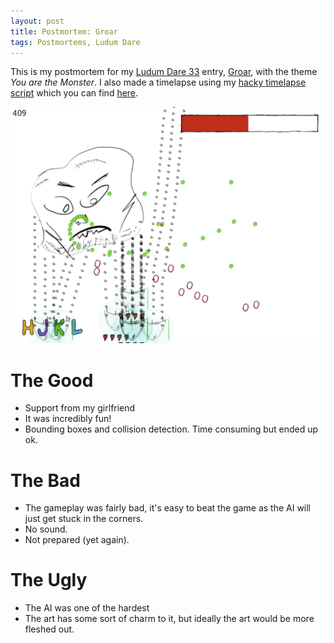 ```yaml
---
layout: post
title: Postmortem: Groar
tags: Postmortems, Ludum Dare
---
```


This is my postmortem for my [Ludum Dare 33][] entry, [Groar][], with the theme *You are the Monster*. I also made a timelapse using my [hacky timelapse script][tl] which you can find [here][Groar].

![](/images/ld33/postmortem.png)

# The Good

* Support from my girlfriend
* It was incredibly fun!
* Bounding boxes and collision detection. Time consuming but ended up ok.

# The Bad

* The gameplay was fairly bad, it's easy to beat the game as the AI will just get stuck in the corners.
* No sound.
* Not prepared (yet again).

# The Ugly

* The AI was one of the hardest 
* The art has some sort of charm to it, but ideally the art would be more fleshed out.

[Ludum Dare 33]: http://ludumdare.com/compo/ "Ludum Dare"
[Groar]: /blog/2015/08/23/xgroar/ "Groar, my entry for Ludum Dare 33"
[timelapse]: /blog/2015/08/27/timelapse_for_ludum_dare_33/ "Timelapse"
[tl]: https://github.com/treeman/Timelapse "Timelapse creation script"

